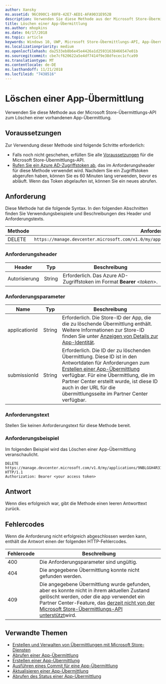 ```yaml
---
author: Xansky
ms.assetid: 96C090C1-88F8-42E7-AED1-AFA9031E952B
description: Verwenden Sie diese Methode aus der Microsoft Store-Übermittlungs-API zum Löschen einer vorhandenen App-Übermittlung.
title: Löschen einer App-Übermittlung
ms.author: mhopkins
ms.date: 04/17/2018
ms.topic: article
keywords: Windows 10, UWP, Microsoft Store-Übermittlungs-API, App-Übermittlung, löschen
ms.localizationpriority: medium
ms.openlocfilehash: da2533eb8b6e45e4426a1d25931638466547e01b
ms.sourcegitcommit: cbe7cf620622a5e4df7414f9e38dfecec1cfca99
ms.translationtype: MT
ms.contentlocale: de-DE
ms.lasthandoff: 11/21/2018
ms.locfileid: "7438516"
---
```

# <a name="delete-an-app-submission"></a>Löschen einer App-Übermittlung

Verwenden Sie diese Methode aus der Microsoft Store-Übermittlungs-API zum Löschen einer vorhandenen App-Übermittlung.

## <a name="prerequisites"></a>Voraussetzungen

Zur Verwendung dieser Methode sind folgende Schritte erforderlich:

* Falls noch nicht geschehen, erfüllen Sie alle [Voraussetzungen](create-and-manage-submissions-using-windows-store-services.md#prerequisites) für die Microsoft Store-Übermittlungs-API.
* [Rufen Sie ein Azure AD-Zugriffstoken ab](create-and-manage-submissions-using-windows-store-services.md#obtain-an-azure-ad-access-token), das im Anforderungsheader für diese Methode verwendet wird. Nachdem Sie ein Zugriffstoken abgerufen haben, können Sie es 60 Minuten lang verwenden, bevor es abläuft. Wenn das Token abgelaufen ist, können Sie ein neues abrufen.

## <a name="request"></a>Anforderung

Diese Methode hat die folgende Syntax. In den folgenden Abschnitten finden Sie Verwendungsbeispiele und Beschreibungen des Header und Anforderungstexts.

| Methode | Anforderungs-URI                                                      |
|--------|------------------------------------------------------------------|
| DELETE    | ```https://manage.devcenter.microsoft.com/v1.0/my/applications/{applicationId}/submissions/{submissionId}``` |


### <a name="request-header"></a>Anforderungsheader

| Header        | Typ   | Beschreibung                                                                 |
|---------------|--------|-----------------------------------------------------------------------------|
| Autorisierung | String | Erforderlich. Das Azure AD-Zugriffstoken im Format **Bearer** &lt;*token*&gt;. |


### <a name="request-parameters"></a>Anforderungsparameter

| Name        | Typ   | Beschreibung                                                                 |
|---------------|--------|-----------------------------------------------------------------------------|
| applicationId | String | Erforderlich. Die Store-ID der App, die die zu löschende Übermittlung enthält. Weitere Informationen zur Store-ID finden Sie unter [Anzeigen von Details zur App-Identität](https://msdn.microsoft.com/windows/uwp/publish/view-app-identity-details).  |
| submissionId | String | Erforderlich. Die ID der zu löschenden Übermittlung. Diese ID ist in den Antwortdaten für Anforderungen zum [Erstellen einer App-Übermittlung](create-an-app-submission.md) verfügbar. Für eine Übermittlung, die im Partner Center erstellt wurde, ist diese ID auch in der URL für die übermittlungsseite im Partner Center verfügbar.  |


### <a name="request-body"></a>Anforderungstext

Stellen Sie keinen Anforderungstext für diese Methode bereit.


### <a name="request-example"></a>Anforderungsbeispiel

Im folgenden Beispiel wird das Löschen einer App-Übermittlung veranschaulicht.

```
DELETE https://manage.devcenter.microsoft.com/v1.0/my/applications/9NBLGGH4R315/submissions/1152921504621243610 HTTP/1.1
Authorization: Bearer <your access token>
```

## <a name="response"></a>Antwort

Wenn dies erfolgreich war, gibt die Methode einen leeren Antworttext zurück.

## <a name="error-codes"></a>Fehlercodes

Wenn die Anforderung nicht erfolgreich abgeschlossen werden kann, enthält die Antwort einen der folgenden HTTP-Fehlercodes.

| Fehlercode |  Beschreibung   |
|--------|------------------|
| 400  | Die Anforderungsparameter sind ungültig. |
| 404  | Die angegebene Übermittlung konnte nicht gefunden werden. |
| 409  | Die angegebene Übermittlung wurde gefunden, aber es konnte nicht in ihrem aktuellen Zustand gelöscht werden, oder die app verwendet ein Partner Center-Feature, das [derzeit nicht von der Microsoft Store-Übermittlungs-API unterstützt](create-and-manage-submissions-using-windows-store-services.md#not_supported)wird. |


## <a name="related-topics"></a>Verwandte Themen

* [Erstellen und Verwalten von Übermittlungen mit Microsoft Store-Diensten](create-and-manage-submissions-using-windows-store-services.md)
* [Abrufen einer App-Übermittlung](get-an-app-submission.md)
* [Erstellen einer App-Übermittlung](create-an-app-submission.md)
* [Ausführen eines Commit für eine App-Übermittlung](commit-an-app-submission.md)
* [Aktualisieren einer App-Übermittlung](update-an-app-submission.md)
* [Abrufen des Status einer App-Übermittlung](get-status-for-an-app-submission.md)
